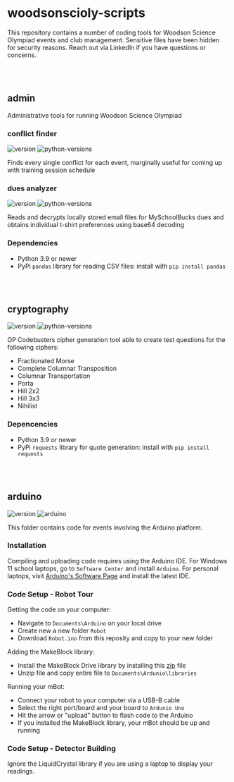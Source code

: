 # woodsonscioly-scripts

This repository contains a number of coding tools for Woodson Science Olympiad events and club management. Sensitive files have been hidden for security reasons. Reach out via LinkedIn if you have questions or concerns. 

<br><br>

## admin
Administrative tools for running Woodson Science Olympiad

### conflict finder
![version](https://img.shields.io/badge/release-v2.0.0-blue)
![python-versions](https://img.shields.io/badge/python-3.9_%7C_3.10_%7C_3.11-limegreen)

Finds every single conflict for each event, marginally useful for coming up with training session schedule


### dues analyzer
![version](https://img.shields.io/badge/release-v1.0.1-blue)
![python-versions](https://img.shields.io/badge/python-3.9_%7C_3.10_%7C_3.11-limegreen)

Reads and decrypts locally stored email files for MySchoolBucks dues and obtains individual t-shirt preferences using base64 decoding


### Dependencies
- Python 3.9 or newer
- PyPi `pandas` library for reading CSV files: install with `pip install pandas`

<br><br>


## cryptography
![version](https://img.shields.io/badge/release-v3.1.0-blue)
![python-versions](https://img.shields.io/badge/python-3.9_%7C_3.10_%7C_3.11-limegreen)

OP Codebusters cipher generation tool able to create test questions for the following ciphers: 
- Fractionated Morse
- Complete Columnar Transposition
- Columnar Transportation
- Porta
- Hill 2x2
- Hill 3x3
- Nihilist


### Depencencies
- Python 3.9 or newer
- PyPi `requests` library for quote generation: install with `pip install requests`

<br><br>



## arduino
![version](https://img.shields.io/badge/release-v1.0.0-blue)
![arduino](https://img.shields.io/static/v1?label=Arduino&message=v2.2.1&logo=arduino&logoColor=white&color=blue)

This folder contains code for events involving the Arduino platform. 

### Installation
Compiling and uploading code requires using the Arduino IDE. For Windows 11 school laptops, go to `Software Center` and install `Arduino`. For personal laptops, visit [Arduino's Software Page](https://www.arduino.cc/en/software) and install the latest IDE.


### Code Setup - Robot Tour

Getting the code on your computer: 
- Navigate to `Documents\Arduino` on your local drive
- Create new a new folder `Robot`
- Download `Robot.ino` from this reposity and copy to your new folder

Adding the MakeBlock library:
- Install the MakeBlock Drive library by installing this [zip](https://codeload.github.com/Makeblock-official/Makeblock-Libraries/zip/master) file
- Unzip file and copy entire file to `Documents\Ardunio\libraries`

Running your mBot:
- Connect your robot to your computer via a USB-B cable
- Select the right port/board and your board to `Ardunio Uno`
- Hit the arrow or "upload" button to flash code to the Arduino
- If you installed the MakeBlock library, your mBot should be up and running


### Code Setup - Detector Building

Ignore the LiquidCrystal library if you are using a laptop to display your readings.

